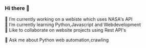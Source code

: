 ### Hi there 👋





 🔭 I’m currently working on a webiste which uses NASA's API <br>
 🌱 I’m currently learning Python,Javascript and Webdevelopment<br>
 👬 Like to collaborate on website projects using Rest API's<br>

 💬 Ask me about Python web automation,crawling
 
